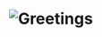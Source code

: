 <h1 align="center">

![Greetings](https://readme-typing-svg.demolab.com?font=Fira+Code&pause=1000&color=58C8E7&width=435&lines=Hi!+I`m+Soloviev+Ivan+;3D+Artist,+Unity+Enjoyer.;:3)

</h1 >